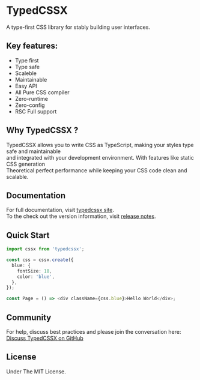 # TypedCSSX

A type-first CSS library for stably building user interfaces.

## Key features:

- Type first
- Type safe
- Scaleble
- Maintainable
- Easy API
- All Pure CSS compiler
- Zero-runtime
- Zero-config
- RSC Full support

## Why TypedCSSX ?

TypedCSSX allows you to write CSS as TypeScript, making your styles type safe and maintainable  
and integrated with your development environment. With features like static CSS generation  
Theoretical perfect performance while keeping your CSS code clean and scalable.

## Documentation

For full documentation, visit [typedcssx site](https://typedcssx.vercel.app/).  
To the check out the version information, visit [release notes](https://github.com/typedcsslab/typedcssx/releases).

## Quick Start

```typescript
import cssx from 'typedcssx';

const css = cssx.create({
  blue: {
    fontSize: 18,
    color: 'blue',
  },
});

const Page = () => <div className={css.blue}>Hello World</div>;
```

## Community

For help, discuss best practices and please join the conversation here:  
[Discuss TypedCSSX on GitHub](https://github.com/typedcsslab/typedcssx/discussions)

## License

Under The MIT License.
